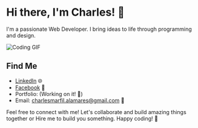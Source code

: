 # Hi there, I'm Charles! 👋

I'm a passionate Web Developer. I bring ideas to life through programming and design.

![Coding GIF](https://media.giphy.com/media/3o7buirYcmV5nSwIRW/giphy.gif)


## Find Me

- [LinkedIn](https://www.linkedin.com/in/charles-alamares-106601279/) 🌐
- [Facebook](https://www.facebook.com/AnnoyingASF) 💬
- Portfolio: (Working on it! 🚧)
- Email: [charlesmarfil.alamares@gmail.com](mailto:charlesmarfil.alamares@gmail.com) 📧

Feel free to connect with me! Let's collaborate and build amazing things together or Hire me to build you something. Happy coding! 🚀

